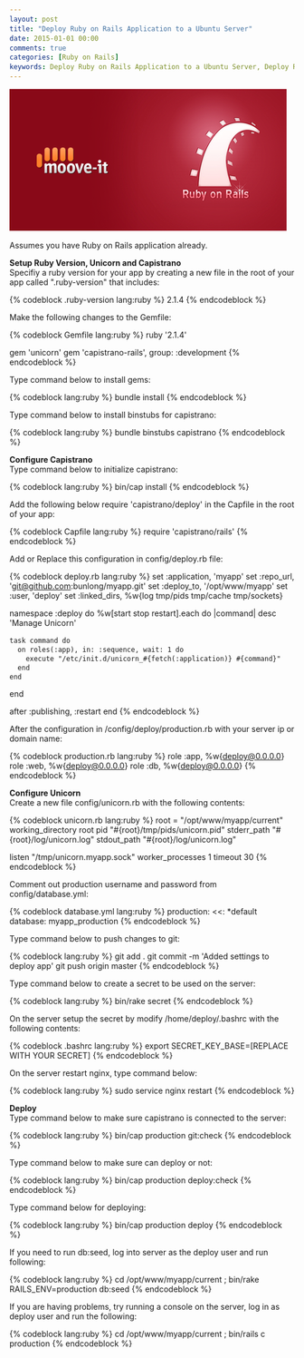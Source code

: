 ```yaml
---
layout: post
title: "Deploy Ruby on Rails Application to a Ubuntu Server"
date: 2015-01-01 00:00
comments: true
categories: [Ruby on Rails]
keywords: Deploy Ruby on Rails Application to a Ubuntu Server, Deploy Ruby on Rails Application, Deploy Ruby on Rails Application to a Ubuntu Server Using Unicorn and Capistrano
---
```


<p>
  <img src="/images/move_to_rails.png" alt="Tools for Monitoring Performance in Ruby on Rails Application" />
</p>

<p>
  Assumes you have Ruby on Rails application already.
</p>

<p>
  <strong>Setup Ruby Version, Unicorn and Capistrano</strong><br/>
  Specifiy a ruby version for your app by creating a new file in the root of your app called ".ruby-version" that includes:
</p>

{% codeblock .ruby-version lang:ruby %}
2.1.4
{% endcodeblock %}

<p>
  Make the following changes to the Gemfile:
</p>

{% codeblock Gemfile lang:ruby %}
ruby '2.1.4'

gem 'unicorn'
gem 'capistrano-rails', group: :development
{% endcodeblock %}

<p>
  Type command below to install gems:
</p>

{% codeblock lang:ruby %}
bundle install
{% endcodeblock %}

<p>
  Type command below to install binstubs for capistrano:
</p>

{% codeblock lang:ruby %}
bundle binstubs capistrano
{% endcodeblock %}

<p>
  <strong>Configure Capistrano</strong><br/>
  Type command below to initialize capistrano:
</p>

{% codeblock lang:ruby %}
bin/cap install
{% endcodeblock %}

<p>
  Add the following below require 'capistrano/deploy' in the Capfile in the root of your app:
</p>

{% codeblock Capfile lang:ruby %}
require 'capistrano/rails'
{% endcodeblock %}

<p>
  Add or Replace this configuration in config/deploy.rb file:
</p>

{% codeblock deploy.rb lang:ruby %}
set :application, 'myapp'
set :repo_url, 'git@github.com:bunlong/myapp.git'
set :deploy_to, '/opt/www/myapp'
set :user, 'deploy'
set :linked_dirs, %w{log tmp/pids tmp/cache tmp/sockets}

namespace :deploy do
  %w[start stop restart].each do |command|
    desc 'Manage Unicorn'

    task command do
      on roles(:app), in: :sequence, wait: 1 do
        execute "/etc/init.d/unicorn_#{fetch(:application)} #{command}"
      end
    end
  end

  after :publishing, :restart
end
{% endcodeblock %}

<p>
  After the configuration in /config/deploy/production.rb with your server ip or domain name:
</p>

{% codeblock production.rb lang:ruby %}
role :app, %w{deploy@0.0.0.0}
role :web, %w{deploy@0.0.0.0}
role :db,  %w{deploy@0.0.0.0}
{% endcodeblock %}

<p>
  <strong>Configure Unicorn</strong><br/>
  Create a new file config/unicorn.rb with the following contents:
</p>

{% codeblock unicorn.rb lang:ruby %}
root = "/opt/www/myapp/current"
working_directory root
pid "#{root}/tmp/pids/unicorn.pid"
stderr_path "#{root}/log/unicorn.log"
stdout_path "#{root}/log/unicorn.log"

listen "/tmp/unicorn.myapp.sock"
worker_processes 1
timeout 30
{% endcodeblock %}

<p>
  Comment out production username and password from config/database.yml:
</p>

{% codeblock database.yml lang:ruby %}
production:
  <<: *default
  database: myapp_production
{% endcodeblock %}

<p>
  Type command below to push changes to git:
</p>

{% codeblock lang:ruby %}
git add .
git commit -m 'Added settings to deploy app'
git push origin master
{% endcodeblock %}

<p>
  Type command below to create a secret to be used on the server:
</p>

{% codeblock lang:ruby %}
bin/rake secret
{% endcodeblock %}

<p>
  On the server setup the secret by modify /home/deploy/.bashrc with the following contents:
</p>

{% codeblock .bashrc lang:ruby %}
export SECRET_KEY_BASE=[REPLACE WITH YOUR SECRET]
{% endcodeblock %}

<p>
  On the server restart nginx, type command below:
</p>

{% codeblock lang:ruby %}
sudo service nginx restart
{% endcodeblock %}

<p>
  <strong>Deploy</strong><br/>
  Type command below to make sure capistrano is connected to the server:
</p>

{% codeblock lang:ruby %}
bin/cap production git:check
{% endcodeblock %}

<p>
  Type command below to make sure can deploy or not:
</p>

{% codeblock lang:ruby %}
bin/cap production deploy:check
{% endcodeblock %}

<p>
  Type command below for deploying:
</p>

{% codeblock lang:ruby %}
bin/cap production deploy
{% endcodeblock %}

<p>
  If you need to run db:seed, log into server as the deploy user and run following:
</p>

{% codeblock lang:ruby %}
cd /opt/www/myapp/current ; bin/rake RAILS_ENV=production db:seed
{% endcodeblock %}

<p>
  If you are having problems, try running a console on the server, log in as deploy user and run the following:
</p>

{% codeblock lang:ruby %}
cd /opt/www/myapp/current ; bin/rails c production
{% endcodeblock %}
